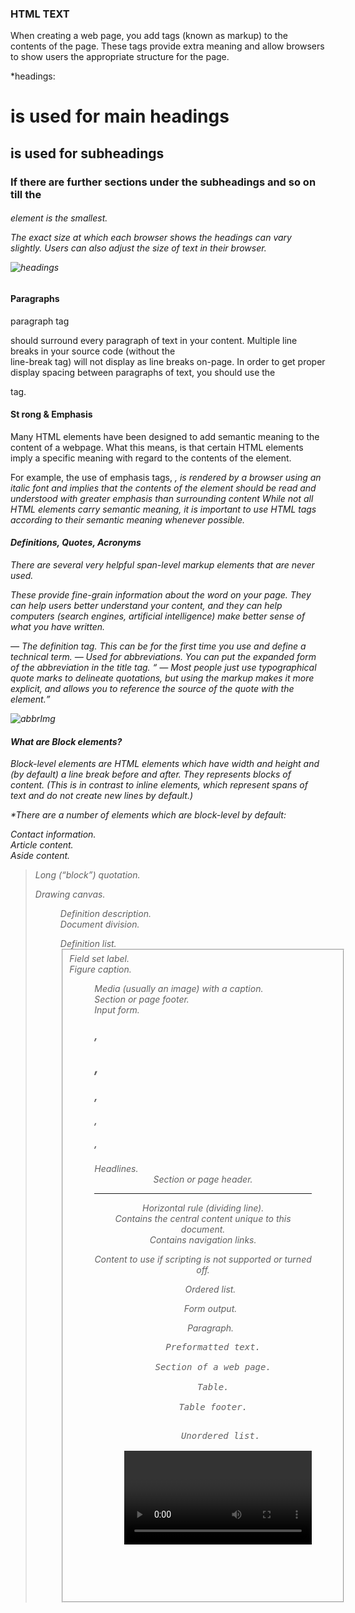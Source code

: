 ### HTML TEXT 

When creating a web page, you add tags (known as markup) to the contents of the page.
These tags provide extra meaning and allow browsers to show users the
appropriate structure for the page.

*headings: 

<h1>is used for main headings

<h2>is used for subheadings


<h3>If there are further sections under the subheadings
and so on till the 

<h6> element is the smallest.

The exact size at which each browser shows the headings can vary slightly.
Users can also adjust the size of text in their browser.

![headings](https://www.tutorialrepublic.com/lib/images/html/html-headings.png)

#### Paragraphs

paragraph tag <p> should surround every paragraph of text in your content.
Multiple line breaks in your source code (without the <br> line-break tag) will not display as line breaks on-page.
In order to get proper display spacing between paragraphs of text, you should use the <p> tag.

#### St rong & Emphasis

Many HTML elements have been designed to add semantic meaning to the content of a webpage. What this means, 
is that certain HTML elements imply a specific meaning with regard to the contents of the element.

For example, the use of emphasis tags, <em>, 
is rendered by a browser using an italic font and implies that the contents of the element should be read and understood with greater emphasis than surrounding content
While not all HTML elements carry semantic meaning, it is important to use HTML tags according to their semantic meaning whenever possible.

#### Definitions, Quotes, Acronyms
There are several very helpful span-level markup elements that are never used.

These provide fine-grain information about the word on your page. They can help users better understand your content,
and they can help computers (search engines, artificial intelligence) make better sense of what you have written.

<dfn> — The definition tag. This can be for the first time you use and define a technical term.
<abbr> — Used for abbreviations. You can put the expanded form of the abbreviation in the title tag.
<q> — Most people just use typographical quote marks to delineate quotations, 
but using the markup makes it more explicit, and allows you to reference the source of the quote with the <cite> element.

![abbrImg](https://i.ytimg.com/vi/yN191Pkg4kg/maxresdefault.jpg)

#### What are Block elements?
Block-level elements are HTML elements which have width and height and (by default) a line break before and after.
They represents blocks of content. 
(This is in contrast to inline elements, which represent spans of text and do not create new lines by default.)

*There are a number of elements which are block-level by default:

<address> Contact information.
  
<article> Article content.
  
<aside> Aside content.
  
<audio> Audio player.
  
<blockquote> Long (“block”) quotation.
  
<canvas> Drawing canvas.
  
<dd> Definition description.
  
<div> Document division.
  
<dl> Definition list.
  
<fieldset> Field set label.
  
<figcaption> Figure caption.
  
<figure> Media (usually an image) with a caption.
  
<footer> Section or page footer.
  
<form> Input form.
  
<h1>, <h2>, <h3>, <h4>, <h5>, <h6> Headlines.
  
<header> Section or page header.
  
<hr> Horizontal rule (dividing line).

<main> Contains the central content unique to this document.
  
<nav> Contains navigation links.
  
<noscript> Content to use if scripting is not supported or turned off.
  
<ol> Ordered list.
  
<output> Form output.
  
<p> Paragraph.
  
<pre> Preformatted text.

<section> Section of a web page.
  
<table> Table.
  
<tfoot> Table footer.
  
<ul> Unordered list.
  
<video> Video player.
  
  
  
  ### CSS 
  
  Stands for "Cascading Style Sheet." Cascading style sheets are used to format the layout of Web pages.
  They can be used to define text styles, table sizes, and other aspects of Web pages that previously could only be defined in a page's HTML.
  
  CSS helps Web developers create a uniform look across several pages of a Web site. 
  Instead of defining the style of each table and each block of text within a page's HTML, 
  commonly used styles need to be defined only once in a CSS document.
  
  there are 3 ways you can link the css to your html :
  
  * href
  
  * type
  
  * rel
  
  #### css selectors
  
  ![selectorimg](https://i1.wp.com/learn-automation.com/wp-content/uploads/2015/12/Css-Selector-Table.png?resize=1024%2C395)
  
  
